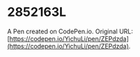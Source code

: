 # 2852163L

A Pen created on CodePen.io. Original URL: [https://codepen.io/YichuLi/pen/ZEPdzda](https://codepen.io/YichuLi/pen/ZEPdzda).

